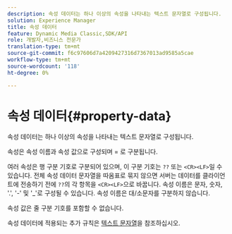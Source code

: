 ```yaml
---
description: 속성 데이터는 하나 이상의 속성을 나타내는 텍스트 문자열로 구성됩니다.
solution: Experience Manager
title: 속성 데이터
feature: Dynamic Media Classic,SDK/API
role: 개발자,비즈니스 전문가
translation-type: tm+mt
source-git-commit: f6c97606d7a4209427316d7367013ad9585a5cae
workflow-type: tm+mt
source-wordcount: '118'
ht-degree: 0%

---
```



# 속성 데이터{#property-data}

속성 데이터는 하나 이상의 속성을 나타내는 텍스트 문자열로 구성됩니다.

속성은 속성 이름과 속성 값으로 구성되며 = 로 구분됩니다.

여러 속성은 행 구분 기호로 구분되어 있으며, 이 구분 기호는 `??` 또는 `<CR><LF>`일 수 있습니다. 전체 속성 데이터 문자열을 따옴표로 묶지 않으면 서버는 데이터를 클라이언트에 전송하기 전에 `??`의 각 항목을 `<CR><LF>`으로 바꿉니다. 속성 이름은 문자, 숫자, &#39;.&#39;, &#39;-&#39; 및 &#39;_&#39;로 구성될 수 있습니다. 속성 이름은 대/소문자를 구분하지 않습니다.

속성 값은 줄 구분 기호를 포함할 수 없습니다.

속성 데이터에 적용되는 추가 규칙은 [텍스트 문자열](../../../../../../is-api/image-catalog/image-serving-api-ref/c-image-catalog-reference/c-overview/c-common-data-types/r-text-string.md#reference-ae0a9e181b0e40c6bcdb43af7f481d63)을 참조하십시오.
